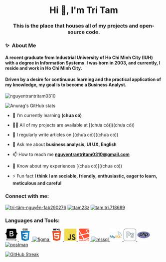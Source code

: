<h1 align="center">Hi 👋, I'm Tri Tam</h1>
<h3 align="center">This is the place that houses all of my projects and open-source code.</h3>
<h3 align="left">✨&nbsp; About Me</h3>

<h4 align="left">A recent graduate from Industrial University of Ho Chi Minh City (IUH) with a degree in Information Systems. I was born in 2003, and currently, I reside and work in Ho Chi Minh City.</h4>
<h4 align="left">Driven by a desire for continuous learning and the practical application of my knowledge, my goal is to become a Business Analyst.</h4>

<p align="left"> <img src="https://komarev.com/ghpvc/?username=nguyentrantritam0310&label=Profile%20views&color=0e75b6&style=flat" alt="nguyentrantritam0310" /> </p>

![Anurag's GitHub stats](https://github-readme-stats.vercel.app/api?username=nguyentrantritam0310&show_icons=true&theme=tokyonight)



- 🌱 I’m currently learning **(chưa có)**

- 👨‍💻 All of my projects are available at [(chưa có)]((chưa có))

- 📝 I regularly write articles on [(chưa có)]((chưa có))

- 💬 Ask me about **business analysis, UI UX, English**

- 📫 How to reach me **nguyentrantritam0310@gmail.com**

- 📄 Know about my experiences [(chưa có)]((chưa có))

- ⚡ Fun fact **I think I am sociable, friendly, enthusiastic, eager to learn, meticulous and careful**

<h3 align="left">Connect with me:</h3>
<p align="left">
<a href="https://linkedin.com/in/trí-tâm-nguyễn-1ab290276" target="blank"><img align="center" src="https://raw.githubusercontent.com/rahuldkjain/github-profile-readme-generator/master/src/images/icons/Social/linked-in-alt.svg" alt="trí-tâm-nguyễn-1ab290276" height="30" width="40" /></a>
<a href="https://fb.com/ttam23z" target="blank"><img align="center" src="https://raw.githubusercontent.com/rahuldkjain/github-profile-readme-generator/master/src/images/icons/Social/facebook.svg" alt="ttam23z" height="30" width="40" /></a>
<a href="https://instagram.com/tam.tri.718689" target="blank"><img align="center" src="https://raw.githubusercontent.com/rahuldkjain/github-profile-readme-generator/master/src/images/icons/Social/instagram.svg" alt="tam.tri.718689" height="30" width="40" /></a>
</p>

<h3 align="left">Languages and Tools:</h3>
<p align="left"> <a href="https://getbootstrap.com" target="_blank" rel="noreferrer"> <img src="https://raw.githubusercontent.com/devicons/devicon/master/icons/bootstrap/bootstrap-plain-wordmark.svg" alt="bootstrap" width="40" height="40"/> </a> <a href="https://www.w3schools.com/css/" target="_blank" rel="noreferrer"> <img src="https://raw.githubusercontent.com/devicons/devicon/master/icons/css3/css3-original-wordmark.svg" alt="css3" width="40" height="40"/> </a> <a href="https://www.figma.com/" target="_blank" rel="noreferrer"> <img src="https://www.vectorlogo.zone/logos/figma/figma-icon.svg" alt="figma" width="40" height="40"/> </a> <a href="https://www.w3.org/html/" target="_blank" rel="noreferrer"> <img src="https://raw.githubusercontent.com/devicons/devicon/master/icons/html5/html5-original-wordmark.svg" alt="html5" width="40" height="40"/> </a> <a href="https://developer.mozilla.org/en-US/docs/Web/JavaScript" target="_blank" rel="noreferrer"> <img src="https://raw.githubusercontent.com/devicons/devicon/master/icons/javascript/javascript-original.svg" alt="javascript" width="40" height="40"/> </a> <a href="https://laravel.com/" target="_blank" rel="noreferrer"> <img src="https://raw.githubusercontent.com/devicons/devicon/master/icons/laravel/laravel-plain-wordmark.svg" alt="laravel" width="40" height="40"/> </a> <a href="https://www.microsoft.com/en-us/sql-server" target="_blank" rel="noreferrer"> <img src="https://www.svgrepo.com/show/303229/microsoft-sql-server-logo.svg" alt="mssql" width="40" height="40"/> </a> <a href="https://www.mysql.com/" target="_blank" rel="noreferrer"> <img src="https://raw.githubusercontent.com/devicons/devicon/master/icons/mysql/mysql-original-wordmark.svg" alt="mysql" width="40" height="40"/> </a> <a href="https://www.photoshop.com/en" target="_blank" rel="noreferrer"> <img src="https://raw.githubusercontent.com/devicons/devicon/master/icons/photoshop/photoshop-line.svg" alt="photoshop" width="40" height="40"/> </a> <a href="https://www.php.net" target="_blank" rel="noreferrer"> <img src="https://raw.githubusercontent.com/devicons/devicon/master/icons/php/php-original.svg" alt="php" width="40" height="40"/> </a> <a href="https://postman.com" target="_blank" rel="noreferrer"> <img src="https://www.vectorlogo.zone/logos/getpostman/getpostman-icon.svg" alt="postman" width="40" height="40"/> </a> </p>

[![GitHub Streak](https://github-readme-streak-stats.herokuapp.com?user=nguyentrantritam0310&theme=tokyonight&date_format=%5BY%20%5DM%20j)](https://git.io/streak-stats)

